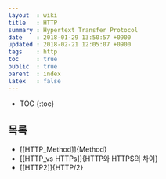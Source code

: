 ```yaml
---
layout  : wiki
title   : HTTP
summary : Hypertext Transfer Protocol
date    : 2018-01-29 13:50:57 +0900
updated : 2018-02-21 12:05:07 +0900
tags    : http
toc     : true
public  : true
parent  : index
latex   : false
---
```


* TOC
{:toc}

## 목록
  * [[HTTP_Method]]{Method}
  * [[HTTP_vs HTTPs]]{HTTP와 HTTPS의 차이}
  * [[HTTP2]]{HTTP/2}
